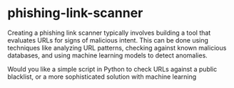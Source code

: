# phishing-link-scanner
Creating a phishing link scanner typically involves building a tool that evaluates URLs for signs of malicious intent. This can be done using techniques like analyzing URL patterns, checking against known malicious databases, and using machine learning models to detect anomalies.

Would you like a simple script in Python to check URLs against a public blacklist, or a more sophisticated solution with machine learning
